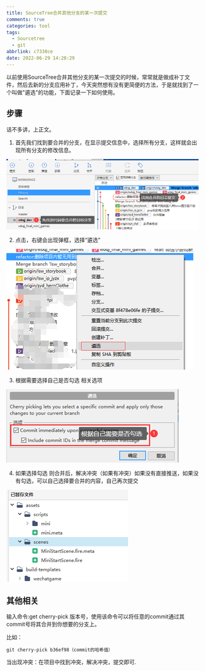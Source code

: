 ```yaml
---
title: SourceTree合并其他分支的某一次提交
comments: true
categories: tool
tags:
  - Sourcetree
  - git
abbrlink: c7330ce
date: 2022-06-29 14:28:29
---
```


以前使用SourceTree合并其他分支的某一次提交的时候，常常就是做成补丁文件，然后去新的分支应用补丁，今天突然想有没有更简便的方法，于是就找到了一个叫做"遴选"的功能，下面记录一下如何使用。
<!--more-->

## 步骤

话不多讲，上正文。

1. 首先我们找到要合并的分支，在显示提交信息中，选择所有分支，这样就会出现所有分支的修改信息。

![image-20220629143228566](SourceTree%E5%90%88%E5%B9%B6%E5%85%B6%E4%BB%96%E5%88%86%E6%94%AF%E7%9A%84%E6%9F%90%E4%B8%80%E6%AC%A1%E6%8F%90%E4%BA%A4/image-20220629143228566.png)

2. 点击，右键会出现弹框，选择“遴选”

![image-20220629143344150](SourceTree%E5%90%88%E5%B9%B6%E5%85%B6%E4%BB%96%E5%88%86%E6%94%AF%E7%9A%84%E6%9F%90%E4%B8%80%E6%AC%A1%E6%8F%90%E4%BA%A4/image-20220629143344150.png)

3. 根据需要选择自己是否勾选 相关选项

![image-20220629143558293](SourceTree%E5%90%88%E5%B9%B6%E5%85%B6%E4%BB%96%E5%88%86%E6%94%AF%E7%9A%84%E6%9F%90%E4%B8%80%E6%AC%A1%E6%8F%90%E4%BA%A4/image-20220629143558293.png)

4. 如果选择勾选 则合并后，解决冲突（如果有冲突）如果没有直接推送，如果没有勾选，可以自己选择要合并的内容，自己再次提交

![image-20220629144041966](SourceTree%E5%90%88%E5%B9%B6%E5%85%B6%E4%BB%96%E5%88%86%E6%94%AF%E7%9A%84%E6%9F%90%E4%B8%80%E6%AC%A1%E6%8F%90%E4%BA%A4/image-20220629144041966.png)

## 其他相关

输入命令:get cherry-pick 版本号，使用该命令可以将任意的commit通过其commit号将其合并到你想要的分支上。

比如：

```
git cherry-pick b36ef98（commit的哈希值）
```

当出现冲突：在项目中找到冲突，解决冲突，提交即可.